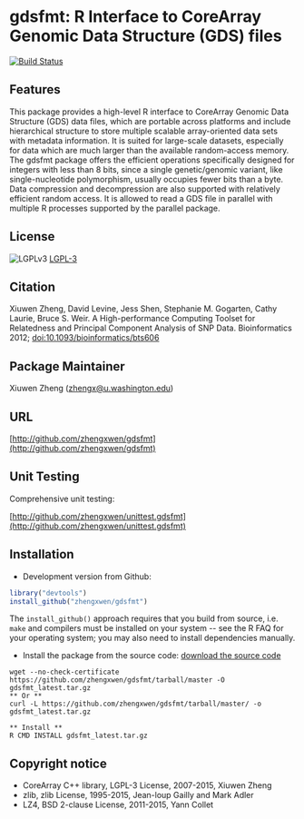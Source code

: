 gdsfmt: R Interface to CoreArray Genomic Data Structure (GDS) files
===

[![Build Status](https://travis-ci.org/zhengxwen/gdsfmt.png)](https://travis-ci.org/zhengxwen/gdsfmt)


## Features

This package provides a high-level R interface to CoreArray Genomic Data Structure (GDS) data files, which are portable across platforms and include hierarchical structure to store multiple scalable array-oriented data sets with metadata information. It is suited for large-scale datasets, especially for data which are much larger than the available random-access memory. The gdsfmt package offers the efficient operations specifically designed for integers with less than 8 bits, since a single genetic/genomic variant, like single-nucleotide polymorphism, usually occupies fewer bits than a byte. Data compression and decompression are also supported with relatively efficient random access. It is allowed to read a GDS file in parallel with multiple R processes supported by the parallel package.


## License

![LGPLv3](http://www.gnu.org/graphics/lgplv3-88x31.png)
[LGPL-3](https://www.gnu.org/licenses/lgpl.html)


## Citation

Xiuwen Zheng, David Levine, Jess Shen, Stephanie M. Gogarten, Cathy Laurie, Bruce S. Weir. A High-performance Computing Toolset for Relatedness and Principal Component Analysis of SNP Data. Bioinformatics 2012; [doi:10.1093/bioinformatics/bts606](http://dx.doi.org/10.1093/bioinformatics/bts606)


## Package Maintainer

Xiuwen Zheng ([zhengx@u.washington.edu](zhengx@u.washington.edu))


## URL

[http://github.com/zhengxwen/gdsfmt](http://github.com/zhengxwen/gdsfmt)


## Unit Testing

Comprehensive unit testing:

[http://github.com/zhengxwen/unittest.gdsfmt](http://github.com/zhengxwen/unittest.gdsfmt)


## Installation

* Development version from Github:
```R
library("devtools")
install_github("zhengxwen/gdsfmt")
```
The `install_github()` approach requires that you build from source, i.e. `make` and compilers must be installed on your system -- see the R FAQ for your operating system; you may also need to install dependencies manually.

* Install the package from the source code:
[download the source code](https://github.com/zhengxwen/gdsfmt/tarball/master)
```
wget --no-check-certificate https://github.com/zhengxwen/gdsfmt/tarball/master -O gdsfmt_latest.tar.gz
** Or **
curl -L https://github.com/zhengxwen/gdsfmt/tarball/master/ -o gdsfmt_latest.tar.gz

** Install **
R CMD INSTALL gdsfmt_latest.tar.gz
```


## Copyright notice

* CoreArray C++ library, LGPL-3 License, 2007-2015, Xiuwen Zheng
* zlib, zlib License, 1995-2015, Jean-loup Gailly and Mark Adler
* LZ4, BSD 2-clause License, 2011-2015, Yann Collet
